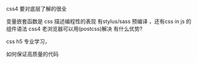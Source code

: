 css4 要对底层了解的很全

变量嵌套函数是 css 描述编程性的表现  有stylus/sass 预编译  ，还有css in js 的组件语法
css4 老浏览器可以用(postcss)解决
有什么优势?

css h5  专业学习，

如何保证高质量的代码
